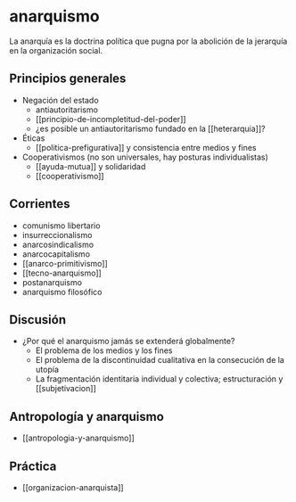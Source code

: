 # anarquismo
La anarquía es la doctrina política que pugna por la abolición de la jerarquía en la organización social. 

## Principios generales

- Negación del estado
    - antiautoritarismo
    - [[principio-de-incompletitud-del-poder]]
    - ¿es posible un antiautoritarismo fundado en la [[heterarquia]]?
- Éticas
    - [[politica-prefigurativa]] y consistencia entre medios y fines
- Cooperativismos (no son universales, hay posturas individualistas)
    - [[ayuda-mutua]] y solidaridad
    - [[cooperativismo]]

## Corrientes

- comunismo libertario
- insurreccionalismo
- anarcosindicalismo
- anarcocapitalismo
- [[anarco-primitivismo]]
- [[tecno-anarquismo]]
- postanarquismo
- anarquismo filosófico

## Discusión

- ¿Por qué el anarquismo jamás se extenderá globalmente?
    - El problema de los medios y los fines
    - El problema de la discontinuidad cualitativa en la consecución de la utopía
    - La fragmentación identitaria individual y colectiva; estructuración y [[subjetivacion]]

## Antropología y anarquismo

- [[antropologia-y-anarquismo]]

## Práctica
- [[organizacion-anarquista]]